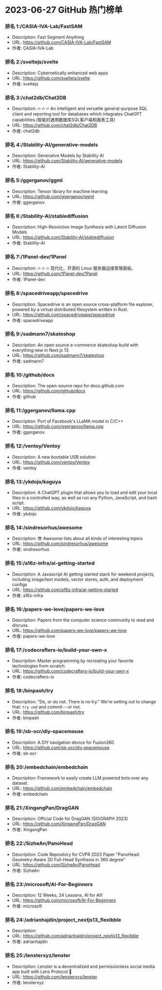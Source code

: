 # 2023-06-27 GitHub 热门榜单


### 排名 1:/CASIA-IVA-Lab/FastSAM
- Description: Fast Segment Anything
- URL: https://github.com/CASIA-IVA-Lab/FastSAM
- 作者: CASIA-IVA-Lab 

### 排名 2:/sveltejs/svelte
- Description: Cybernetically enhanced web apps
- URL: https://github.com/sveltejs/svelte
- 作者: sveltejs 

### 排名 3:/chat2db/Chat2DB
- Description: 🔥 🔥 🔥 An intelligent and versatile general-purpose SQL client and reporting tool for databases which integrates ChatGPT capabilities.(智能的通用数据库SQL客户端和报表工具)
- URL: https://github.com/chat2db/Chat2DB
- 作者: chat2db 

### 排名 4:/Stability-AI/generative-models
- Description: Generative Models by Stability AI
- URL: https://github.com/Stability-AI/generative-models
- 作者: Stability-AI 

### 排名 5:/ggerganov/ggml
- Description: Tensor library for machine learning
- URL: https://github.com/ggerganov/ggml
- 作者: ggerganov 

### 排名 6:/Stability-AI/stablediffusion
- Description: High-Resolution Image Synthesis with Latent Diffusion Models
- URL: https://github.com/Stability-AI/stablediffusion
- 作者: Stability-AI 

### 排名 7:/1Panel-dev/1Panel
- Description: 🔥 🔥 🔥 现代化、开源的 Linux 服务器运维管理面板。
- URL: https://github.com/1Panel-dev/1Panel
- 作者: 1Panel-dev 

### 排名 8:/spacedriveapp/spacedrive
- Description: Spacedrive is an open source cross-platform file explorer, powered by a virtual distributed filesystem written in Rust.
- URL: https://github.com/spacedriveapp/spacedrive
- 作者: spacedriveapp 

### 排名 9:/sadmann7/skateshop
- Description: An open source e-commerce skateshop build with everything new in Next.js 13.
- URL: https://github.com/sadmann7/skateshop
- 作者: sadmann7 

### 排名 10:/github/docs
- Description: The open-source repo for docs.github.com
- URL: https://github.com/github/docs
- 作者: github 

### 排名 11:/ggerganov/llama.cpp
- Description: Port of Facebook's LLaMA model in C/C++
- URL: https://github.com/ggerganov/llama.cpp
- 作者: ggerganov 

### 排名 12:/ventoy/Ventoy
- Description: A new bootable USB solution.
- URL: https://github.com/ventoy/Ventoy
- 作者: ventoy 

### 排名 13:/ykdojo/kaguya
- Description: A ChatGPT plugin that allows you to load and edit your local files in a controlled way, as well as run any Python, JavaScript, and bash script.
- URL: https://github.com/ykdojo/kaguya
- 作者: ykdojo 

### 排名 14:/sindresorhus/awesome
- Description: 😎 Awesome lists about all kinds of interesting topics
- URL: https://github.com/sindresorhus/awesome
- 作者: sindresorhus 

### 排名 15:/a16z-infra/ai-getting-started
- Description: A Javascript AI getting started stack for weekend projects, including image/text models, vector stores, auth, and deployment configs
- URL: https://github.com/a16z-infra/ai-getting-started
- 作者: a16z-infra 

### 排名 16:/papers-we-love/papers-we-love
- Description: Papers from the computer science community to read and discuss.
- URL: https://github.com/papers-we-love/papers-we-love
- 作者: papers-we-love 

### 排名 17:/codecrafters-io/build-your-own-x
- Description: Master programming by recreating your favorite technologies from scratch.
- URL: https://github.com/codecrafters-io/build-your-own-x
- 作者: codecrafters-io 

### 排名 18:/binpash/try
- Description: "Do, or do not. There is no try." We're setting out to change that: `try cmd` and commit---or not.
- URL: https://github.com/binpash/try
- 作者: binpash 

### 排名 19:/sb-ocr/diy-spacemouse
- Description: A DIY navigation device for Fusion360
- URL: https://github.com/sb-ocr/diy-spacemouse
- 作者: sb-ocr 

### 排名 20:/embedchain/embedchain
- Description: Framework to easily create LLM powered bots over any dataset.
- URL: https://github.com/embedchain/embedchain
- 作者: embedchain 

### 排名 21:/XingangPan/DragGAN
- Description: Official Code for DragGAN (SIGGRAPH 2023)
- URL: https://github.com/XingangPan/DragGAN
- 作者: XingangPan 

### 排名 22:/SizheAn/PanoHead
- Description: Code Repository for CVPR 2023 Paper "PanoHead: Geometry-Aware 3D Full-Head Synthesis in 360 degree"
- URL: https://github.com/SizheAn/PanoHead
- 作者: SizheAn 

### 排名 23:/microsoft/AI-For-Beginners
- Description: 12 Weeks, 24 Lessons, AI for All!
- URL: https://github.com/microsoft/AI-For-Beginners
- 作者: microsoft 

### 排名 24:/adrianhajdin/project_nextjs13_flexibble
- Description: 
- URL: https://github.com/adrianhajdin/project_nextjs13_flexibble
- 作者: adrianhajdin 

### 排名 25:/lensterxyz/lenster
- Description: Lenster is a decentralized and permissionless social media app built with Lens Protocol 🌿
- URL: https://github.com/lensterxyz/lenster
- 作者: lensterxyz 



